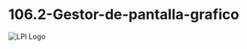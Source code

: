 # 106.2-Gestor-de-pantalla-grafico
![LPI Logo](../../../wallpaper/diogenes_linux "Buscando al hombre nuevo")
